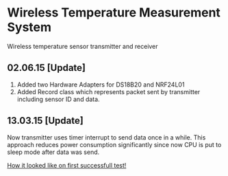 # Wireless Temperature Measurement System

Wireless temperature sensor transmitter and receiver

## 02.06.15 [Update]
1. Added two Hardware Adapters for DS18B20 and NRF24L01
2. Added Record class which represents packet sent by transmitter including sensor ID and data.

## 13.03.15 [Update] 
Now transmitter uses timer interrupt to send data once in a while. This approach reduces power consumption significantly since now CPU is put to sleep mode after data was send.

[How it looked like on first successfull test!](etc/v1.jpg)
